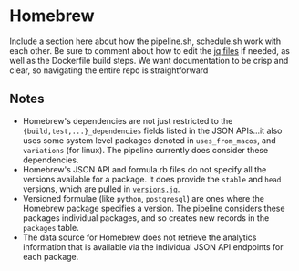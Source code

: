 # Homebrew

Include a section here about how the pipeline.sh, schedule.sh work with each other. Be
sure to comment about how to edit the [jq files](jq/) if needed, as well as the Dockerfile
build steps. We want documentation to be crisp and clear, so navigating the entire repo
is straightforward

## Notes

- Homebrew's dependencies are not just restricted to the `{build,test,...}_dependencies`
  fields listed in the JSON APIs...it also uses some system level packages denoted in
  `uses_from_macos`, and `variations` (for linux). The pipeline currently does consider
  these dependencies.
- Homebrew's JSON API and formula.rb files do not specify all the versions available for
  a package. It does provide the `stable` and `head` versions, which are pulled in
  [`versions.jq`](jq/versions.jq).
- Versioned formulae (like `python`, `postgresql`) are ones where the Homebrew package
  specifies a version. The pipeline considers these packages individual packages,
  and so creates new records in the `packages` table.
- The data source for Homebrew does not retrieve the analytics information that is
  available via the individual JSON API endpoints for each package.
